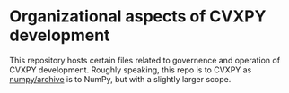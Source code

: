 # Organizational aspects of CVXPY development

This repository hosts certain files related to governence and operation of CVXPY development.
Roughly speaking, this repo is to CVXPY as [numpy/archive](https://github.com/numpy/archive) is to NumPy, but with a slightly larger scope.
